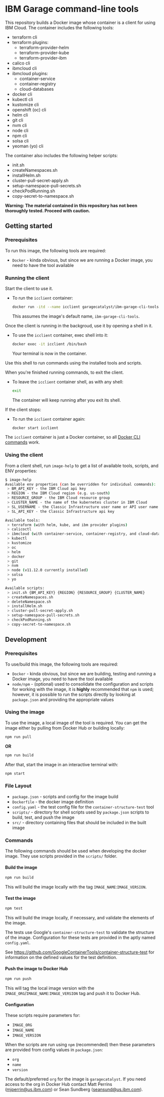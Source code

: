 # IBM Garage command-line tools

This repository builds a Docker image whose container is a client for using IBM Cloud.
The container includes the following tools:
- terraform cli
- terraform plugins:
  - terraform-provider-helm
  - terraform-provider-kube
  - terraform-provider-ibm
- calico cli
- ibmcloud cli
- ibmcloud plugins:
  - container-service
  - container-registry
  - cloud-databases
- docker cli
- kubectl cli
- kustomize cli
- openshift (oc) cli 
- helm cli
- git cli
- nvm cli
- node cli
- npm cli
- solsa cli
- yeoman (yo) cli

The container also includes the following helper scripts:
- init.sh
- createNamespaces.sh
- installHelm.sh
- cluster-pull-secret-apply.sh
- setup-namespace-pull-secrets.sh
- checkPodRunning.sh
- copy-secret-to-namespace.sh

**Warning: The material contained in this repository has not been thoroughly tested. Proceed with caution.**

## Getting started

### Prerequisites

To run this image, the following tools are required:

- `Docker` - kinda obvious, but since we are running a Docker image, you need to have the tool available

### Running the client

Start the client to use it.

- To run the `icclient` container:

    ```bash
    docker run -itd --name icclient garagecatalyst/ibm-garage-cli-tools
    ```

    This  assumes the image's default name, `ibm-garage-cli-tools`.

Once the client is running in the backgroud, use it by opening a shell in it.

- To use the `icclient` container, exec shell into it:

    ```bash
    docker exec -it icclient /bin/bash
    ```

    Your terminal is now in the container. 

Use this shell to run commands using the installed tools and scripts.

When you're finished running commands, to exit the client.

- To leave the `icclient` container shell, as with any shell:

    ```bash
    exit
    ```

    The container will keep running after you exit its shell.

If the client stops:

- To run the `icclient` container again:

    ```bash
    docker start icclient
    ```

The `icclient` container is just a Docker container, so all [Docker CLI commands](https://docs.docker.com/engine/reference/commandline/cli/) work.

### Using the client

From a client shell, run `image-help` to get a list of available tools, scripts, and ENV properties:

```bash
$ image-help
Available env properties (can be overridden for individual commands):
 > BM_API_KEY - the IBM Cloud api key
 > REGION - the IBM Cloud region (e.g. us-south)
 > RESOURCE_GROUP - the IBM Cloud resource group
 > CLUSTER_NAME - the name of the kubernetes cluster in IBM Cloud
 > SL_USERNAME - the Classic Infrastructure user name or API user name (e.g. 282165_joe@us.ibm.com)
 > SL_API_KEY - the Classic Infrastructure api key

Available tools:
 > terraform (with helm, kube, and ibm provider plugins)
 > calicoctl
 > ibmcloud (with container-service, container-registry, and cloud-databases plugins)
 > kubectl
 > kustomize
 > oc
 > helm
 > docker
 > git
 > nvm
 > node (v11.12.0 currently installed)
 > solsa
 > yo

Available scripts:
 > init.sh {BM_API_KEY} {REGION} {RESOURCE_GROUP} {CLUSTER_NAME}
 > createNamespaces.sh
 > deleteNamespace.sh
 > installHelm.sh
 > cluster-pull-secret-apply.sh
 > setup-namespace-pull-secrets.sh
 > checkPodRunning.sh
 > copy-secret-to-namespace.sh
```

## Development

### Prerequisites

To use/build this image, the following tools are required:

- `Docker` - kinda obvious, but since we are building, testing and running a Docker image, you need to have
the tool available
- `node/npm` - (optional) used to consolidate the configuration and scripts for working with the image, it
is **highly** recommended that `npm` is used; however, it is possible to run the scripts directly by looking
at `package.json` and providing the appropriate values

### Using the image

To use the image, a local image of the tool is required. You can get the image either by pulling from Docker Hub or 
building locally:

```bash
npm run pull
```

**OR**

```bash
npm run build
```

After that, start the image in an interactive terminal with:

```bash
npm start
```

### File Layout

- `package.json` - scripts and config for the image build
- `Dockerfile` - the docker image definition
- `config.yaml` - the test config file for the `container-structure-test` tool
- `scripts/` - directory for shell scripts used by `package.json` scripts to build, test, and 
push the image
- `src/` - directory containing files that should be included in the built image

### Commands

The following commands should be used when developing the docker image. They use scripts
provided in the `scripts/` folder.

#### Build the image

```bash
npm run build
```

This will build the image locally with the tag `IMAGE_NAME`:`IMAGE_VERSION`.

#### Test the image

```bash
npm test
```

This will build the image locally, if necessary, and validate the elements of the
image.

The tests use Google's `container-structure-test` to validate the structure of 
the image. Configuration for these tests are provided in the aptly named `config.yaml`.

See https://github.com/GoogleContainerTools/container-structure-test for information on the
defined values for the test definition.

#### Push the image to Docker Hub

```bash
npm run push
```

This will tag the local image version with the `IMAGE_ORG`/`IMAGE_NAME`:`IMAGE_VERSION`
tag and push it to Docker Hub.

#### Configuration

These scripts require parameters for:
- `IMAGE_ORG` 
- `IMAGE_NAME`
- `IMAGE_VERSION`

When the scripts are run using `npm` (recommended) then these parameters are provided from
config values in `package.json`:
- `org`
- `name`
- `version`

The default/preferred `org` for the image is `garagecatalyst`. If you need access to the
org in Docker Hub contact Matt Perrins (mjperrin@us.ibm.com) or Sean Sundberg 
(seansund@us.ibm.com).
